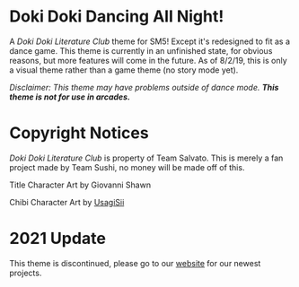 # Doki Doki Dancing All Night!
A *Doki Doki Literature Club* theme for SM5! Except it's redesigned to fit as a dance game.
This theme is currently in an unfinished state, for obvious reasons, but more features will come in the future.
As of 8/2/19, this is only a visual theme rather than a game theme (no story mode yet).

*Disclaimer: This theme may have problems outside of dance mode. **This theme is not for use in arcades.***

# Copyright Notices
*Doki Doki Literature Club* is property of Team Salvato. This is merely a fan project made by Team Sushi, no money will be made off of this.

Title Character Art by Giovanni Shawn

Chibi Character Art by [UsagiSii](https://usagisii.carrd.co/)

# 2021 Update
This theme is discontinued, please go to our [website](www.teamsushipresentations.com) for our newest projects.
